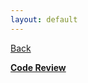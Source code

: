 ```yaml
---
layout: default
---
```

[Back](https://bsela75.github.io/)

[**Code Review**](https://youtu.be/Mx-vxY8VGHc)
